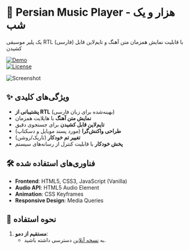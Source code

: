 # 🎵 Persian Music Player - هزار و یک شب  

یک پلیر موسیقی RTL (فارسی) با قابلیت نمایش همزمان متن آهنگ و تایم‌لاین قابل کشیدن  

[![Demo](https://img.shields.io/badge/Live-Demo-brightgreen?style=for-the-badge)](https://theamirreza.great-site.net/Music/)  
[![License](https://img.shields.io/badge/License-MIT-blue?style=for-the-badge)](LICENSE)  

![Screenshot](https://theamirreza.great-site.net/music-player/musics/screen.jpeg)  

## ✨ ویژگی‌های کلیدی  
- **پشتیبانی از RTL** (بهینه‌شده برای زبان فارسی)  
- **نمایش متن آهنگ** با هایلایت همزمان  
- **تایم‌لاین قابل کشیدن** برای جستجوی دقیق  
- **طراحی واکنش‌گرا** (مورد پسند موبایل و دسکتاپ)  
- **تغییر تم خودکار** (تاریک/روشن)  
- **پخش خودکار** با قابلیت کنترل از رسانه‌های سیستم  

## 🛠️ فناوری‌های استفاده شده  
- **Frontend**: HTML5, CSS3, JavaScript (Vanilla)  
- **Audio API**: HTML5 Audio Element  
- **Animation**: CSS Keyframes  
- **Responsive Design**: Media Queries  

## 🚀 نحوه استفاده  
1. **مستقیم از دمو**:  
   - به [نسخه آنلاین](https://theamirreza.great-site.net/Music/) دسترسی داشته باشید.  
